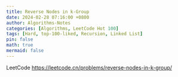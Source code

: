```yaml
---
title: Reverse Nodes in k-Group
date: 2024-02-28 07:16:00 +0800
author: Algorithms-Notes
categories: [Algorithms, LeetCode Hot 100]
tags: [Hard, top-100-liked, Recursion, Linked List]
pin: false
math: true
mermaid: false
---
```


LeetCode <https://leetcode.cn/problems/reverse-nodes-in-k-group/>